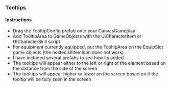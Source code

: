### Tooltips

#### Instructions
- Drag the TooltipConfig prefab onto your CanvasGameplay
- Add TooltipArea to GameObjects with the UICharacterItem or UICharacterSkill script
- For equipment currently equipped, put the TooltipArea on the EquipSlot game objects (the nested UIItemIcon does not work)
- I have included several prefabs to see how its added
- The tooltips will appear either to the left or right of the element based on the distance from the side of the screen
- The tooltips will appear higher or lower on the screen based on if the tooltip will be fully seen in the screen